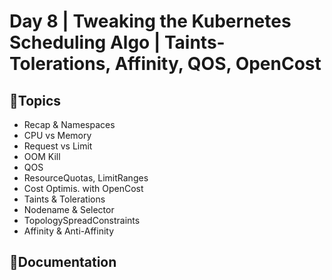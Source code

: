 # Day 8 | Tweaking the Kubernetes Scheduling Algo | Taints-Tolerations, Affinity, QOS, OpenCost

## 💠Topics 
- Recap & Namespaces
- CPU vs Memory
- Request vs Limit
- OOM Kill
- QOS
- ResourceQuotas, LimitRanges
- Cost Optimis. with OpenCost
- Taints & Tolerations
- Nodename & Selector
- TopologySpreadConstraints
- Affinity & Anti-Affinity

## 🔗Documentation
